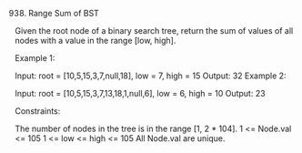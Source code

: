 938. Range Sum of BST

Given the root node of a binary search tree, return the sum of values of all nodes with a value in the range [low, high].

 

Example 1:


Input: root = [10,5,15,3,7,null,18], low = 7, high = 15
Output: 32
Example 2:


Input: root = [10,5,15,3,7,13,18,1,null,6], low = 6, high = 10
Output: 23
 

Constraints:

The number of nodes in the tree is in the range [1, 2 * 104].
1 <= Node.val <= 105
1 <= low <= high <= 105
All Node.val are unique.